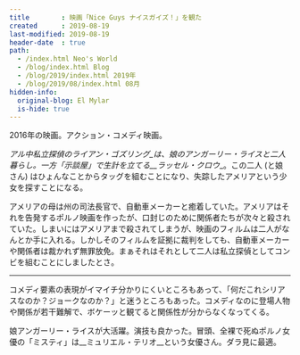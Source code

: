 ```yaml
---
title        : 映画「Nice Guys ナイスガイズ！」を観た
created      : 2019-08-19
last-modified: 2019-08-19
header-date  : true
path:
  - /index.html Neo's World
  - /blog/index.html Blog
  - /blog/2019/index.html 2019年
  - /blog/2019/08/index.html 08月
hidden-info:
  original-blog: El Mylar
  is-hide: true
---
```


2016年の映画。アクション・コメディ映画。

_アル中私立探偵のライアン・ゴズリング_は、娘のアンガーリー・ライスと二人暮らし。一方「示談屋」で生計を立てる__ラッセル・クロウ__。この二人 (と娘さん) はひょんなことからタッグを組むことになり、失踪したアメリアという少女を探すことになる。

アメリアの母は州の司法長官で、自動車メーカーと癒着していた。アメリアはそれを告発するポルノ映画を作ったが、口封じのために関係者たちが次々と殺されていた。しまいにはアメリアまで殺されてしまうが、映画のフィルムは二人がなんとか手に入れる。しかしそのフィルムを証拠に裁判をしても、自動車メーカーや関係者は裁かれず無罪放免。まぁそれはそれとして二人は私立探偵としてコンビを組むことにしましたとさ。

---

コメディ要素の表現がイマイチ分かりにくいところもあって、「何だこれシリアスなのか？ジョークなのか？」と迷うところもあった。コメディなのに登場人物や関係が若干難解で、ボケーッと観てると関係性が分からなくなってくる。

娘アンガーリー・ライスが大活躍。演技も良かった。冒頭、全裸で死ぬポルノ女優の「ミスティ」は__ミュリエル・テリオ__という女優さん。ダラ見に最適。
